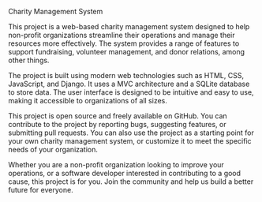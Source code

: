 Charity Management System

This project is a web-based charity management system designed to help non-profit organizations streamline their operations and manage their resources more effectively. The system provides a range of features to support fundraising, volunteer management, and donor relations, among other things.

The project is built using modern web technologies such as HTML, CSS, JavaScript, and Django. It uses a MVC architecture and a SQLite database to store data. The user interface is designed to be intuitive and easy to use, making it accessible to organizations of all sizes.

This project is open source and freely available on GitHub. You can contribute to the project by reporting bugs, suggesting features, or submitting pull requests. You can also use the project as a starting point for your own charity management system, or customize it to meet the specific needs of your organization.

Whether you are a non-profit organization looking to improve your operations, or a software developer interested in contributing to a good cause, this project is for you. Join the community and help us build a better future for everyone.
